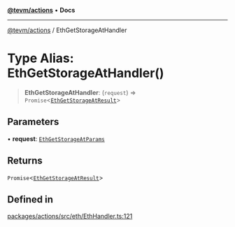 [**@tevm/actions**](../README.md) • **Docs**

***

[@tevm/actions](../globals.md) / EthGetStorageAtHandler

# Type Alias: EthGetStorageAtHandler()

> **EthGetStorageAtHandler**: (`request`) => `Promise`\<[`EthGetStorageAtResult`](EthGetStorageAtResult.md)\>

## Parameters

• **request**: [`EthGetStorageAtParams`](EthGetStorageAtParams.md)

## Returns

`Promise`\<[`EthGetStorageAtResult`](EthGetStorageAtResult.md)\>

## Defined in

[packages/actions/src/eth/EthHandler.ts:121](https://github.com/qbzzt/tevm-monorepo/blob/main/packages/actions/src/eth/EthHandler.ts#L121)
